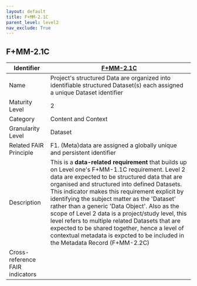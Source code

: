 ```yaml
---
layout: default
title: F+MM-2.1C
parent_level: level2
nav_exclude: True
---
```


## F+MM-2.1C

| Identifier | [F+MM-2.1C](https://github.com/FAIRplus/Data-Maturity/blob/indicator-definitions/docs/_indicators/D.%20F+MM-2.1C.md) |
| ---------- | ----------|
| Name | Project's structured Data are organized into identifiable structured Dataset(s) each assigned a unique Dataset identifier |
| Maturity Level | 2 |
| Category | Content and Context |
| Granularity Level | Dataset |
| Related FAIR Principle | F1. (Meta)data are assigned a globally unique and persistent identifier |
| Description | This is a **data-related requirement** that builds up on Level one's F+MM-1.1C requirement. Level 2 data are expected to be structured data that are organised and structured into defined Datasets. This indicator makes this requirement explicit by identifying the subject matter as the 'Dataset' rather than a generic 'Data Object'. Also as the scope of Level 2 data is a project/study level, this level refers to multiple related Datasets that are expected to be shared together, hence a level of contextual metadata is expcted to be included in the Metadata Record (F+MM-2.2C) |
| Cross-reference FAIR indicators | |

